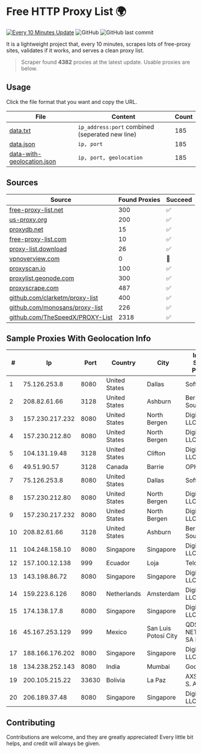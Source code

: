 
# Free HTTP Proxy List 🌍

[![Every 10 Minutes Update](https://github.com/mertguvencli/http-proxy-list/actions/workflows/main.yml/badge.svg?branch=main)](https://github.com/mertguvencli/http-proxy-list/actions/workflows/main.yml)
![GitHub](https://img.shields.io/github/license/mertguvencli/http-proxy-list)
![GitHub last commit](https://img.shields.io/github/last-commit/mertguvencli/http-proxy-list)

It is a lightweight project that, every 10 minutes, scrapes lots of free-proxy sites, validates if it works, and serves a clean proxy list.


> Scraper found **4382** proxies at the latest update. Usable proxies are below.

## Usage

Click the file format that you want and copy the URL.


|File|Content|Count|
|----|-------|-----|
|[data.txt](https://raw.githubusercontent.com/mertguvencli/http-proxy-list/main/proxy-list/data.txt)|`ip_address:port` combined (seperated new line)|185|
|[data.json](https://raw.githubusercontent.com/mertguvencli/http-proxy-list/main/proxy-list/data.json)|`ip, port`|185|
|[data-with-geolocation.json](https://raw.githubusercontent.com/mertguvencli/http-proxy-list/main/proxy-list/data-with-geolocation.json)|`ip, port, geolocation`|185|

## Sources

|Source|Found Proxies|Succeed|
|------|-------------|-------|
|[free-proxy-list.net](https://free-proxy-list.net)|300|✅|
|[us-proxy.org](https://www.us-proxy.org)|200|✅|
|[proxydb.net](http://proxydb.net)|15|✅|
|[free-proxy-list.com](https://free-proxy-list.com/?page=&port=&type%5B%5D=http&type%5B%5D=https&up_time=0&search=Search)|10|✅|
|[proxy-list.download](https://www.proxy-list.download/HTTP)|26|✅|
|[vpnoverview.com](https://vpnoverview.com/privacy/anonymous-browsing/free-proxy-servers)|0|🚫|
|[proxyscan.io](https://www.proxyscan.io)|100|✅|
|[proxylist.geonode.com](https://proxylist.geonode.com/api/proxy-list?limit=300&page=1&sort_by=lastChecked&sort_type=desc&protocols=http,https)|300|✅|
|[proxyscrape.com](https://api.proxyscrape.com/v2/?request=displayproxies&protocol=http&timeout=10000&country=all&ssl=all&anonymity=all)|487|✅|
|[github.com/clarketm/proxy-list](https://raw.githubusercontent.com/clarketm/proxy-list/master/proxy-list-raw.txt)|400|✅|
|[github.com/monosans/proxy-list](https://raw.githubusercontent.com/monosans/proxy-list/main/proxies/http.txt)|226|✅|
|[github.com/TheSpeedX/PROXY-List](https://raw.githubusercontent.com/TheSpeedX/PROXY-List/master/http.txt)|2318|✅|


## Sample Proxies With Geolocation Info

|#|Ip|Port|Country|City|Internet Service Provider|
|-|--|----|-------|----|-------------------------|
|1|75.126.253.8|8080|United States|Dallas|SoftLayer|
|2|208.82.61.66|3128|United States|Ashburn|Bernardi Sounds|
|3|157.230.217.232|8080|United States|North Bergen|DigitalOcean, LLC|
|4|157.230.212.80|8080|United States|North Bergen|DigitalOcean, LLC|
|5|104.131.19.48|3128|United States|Clifton|DigitalOcean, LLC|
|6|49.51.90.57|3128|Canada|Barrie|OPHL|
|7|75.126.253.8|8080|United States|Dallas|SoftLayer|
|8|157.230.212.80|8080|United States|North Bergen|DigitalOcean, LLC|
|9|157.230.217.232|8080|United States|North Bergen|DigitalOcean, LLC|
|10|208.82.61.66|3128|United States|Ashburn|Bernardi Sounds|
|11|104.248.158.10|8080|Singapore|Singapore|DigitalOcean, LLC|
|12|157.100.12.138|999|Ecuador|Loja|Telconet S.A|
|13|143.198.86.72|8080|Singapore|Singapore|DigitalOcean, LLC|
|14|159.223.6.126|8080|Netherlands|Amsterdam|DigitalOcean, LLC|
|15|174.138.17.8|8080|Singapore|Singapore|DigitalOcean, LLC|
|16|45.167.253.129|999|Mexico|San Luis Potosí City|QDS NETWORKS SA DE CV|
|17|188.166.176.202|8080|Singapore|Singapore|DigitalOcean, LLC|
|18|134.238.252.143|8080|India|Mumbai|Google LLC|
|19|200.105.215.22|33630|Bolivia|La Paz|AXS Bolivia S. A.|
|20|206.189.37.48|8080|Singapore|Singapore|DigitalOcean, LLC|



## Contributing

Contributions are welcome, and they are greatly appreciated! Every
little bit helps, and credit will always be given.

